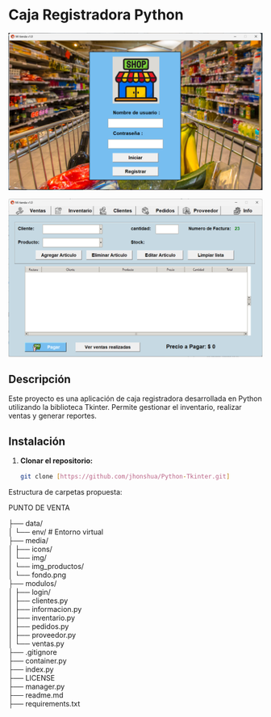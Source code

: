 # Caja Registradora Python

![](media/img/foto_1.png)

![](media/img/foto_2.png)


## Descripción
Este proyecto es una aplicación de caja registradora desarrollada en Python utilizando la biblioteca Tkinter. Permite gestionar el inventario, realizar ventas y generar reportes.

## Instalación
1. **Clonar el repositorio:**
   ```bash
   git clone [https://github.com/jhonshua/Python-Tkinter.git]


Estructura de carpetas propuesta:
   
PUNTO DE VENTA

├── data/                                                
│     └── env/  # Entorno virtual                                            
├── media/                             
│     ├── icons/                                                                      
│     └── img/                                 
│          └── img_productos/                                  
│          └── fondo.png                             
├── modulos/                                 
│   ├── login/                                     
│   ├── clientes.py                                                        
│   ├── informacion.py                                         
│   ├── inventario.py                                                   
│   ├── pedidos.py                                                            
│   ├── proveedor.py                                                       
│   └── ventas.py                                                                   
├── .gitignore                                                                         
├── container.py                                                                                
├── index.py                                                                                       
├── LICENSE                                                                                     
├── manager.py                                                                                     
├── readme.md                                                                                      
├── requirements.txt                                                                               
              
